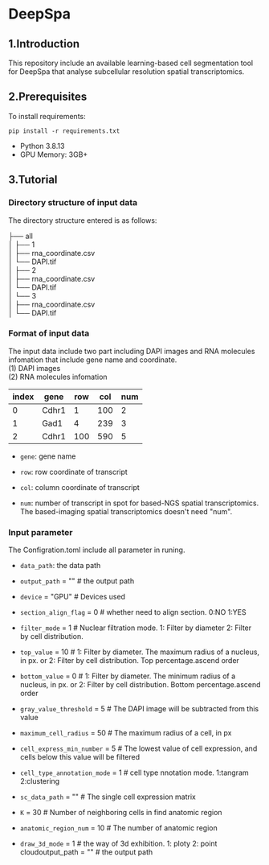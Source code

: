 # DeepSpa
## 1.Introduction
This repository include an available learning-based cell segmentation tool for DeepSpa that analyse subcellular resolution spatial transcriptomics.
## 2.Prerequisites
To install requirements:  
```
pip install -r requirements.txt
```  
- Python 3.8.13  
- GPU Memory: 3GB+  
## 3.Tutorial
### Directory structure of input data
The directory structure entered is as follows:  

├── all  
│   ├── 1  
│       ├── rna_coordinate.csv  
│       └── DAPI.tif  
│   ├── 2  
│       ├── rna_coordinate.csv  
│       └── DAPI.tif  
│   └── 3  
│       ├── rna_coordinate.csv  
│       └── DAPI.tif  

### Format of input data
The input data include two part including DAPI images and RNA molecules infomation that include gene name and coordinate.  
(1) DAPI images  
(2) RNA molecules infomation   
<div align="center">
  
| index | gene | row | col | num |
| ------- | ------- | ------- | ------- | ------- |
| 0 | Cdhr1 | 1 | 100 | 2 |
| 1 | Gad1 | 4 | 239 | 3 |
| 2 | Cdhr1 | 100 | 590 | 5 |

</div>

- `gene`: gene name
  
- `row`: row coordinate of transcript
  
- `col`: column coordinate of transcript
  
- `num`: number of transcript in spot for based-NGS spatial transcriptomics. The based-imaging spatial transcriptomics doesn't need "num".  

### Input parameter
The Configration.toml include all parameter in runing.
- `data_path`: the data path

- `output_path` = "" # the output path

- `device` = "GPU" # Devices used

- `section_align_flag` = 0 # whether need to align section. 0:NO 1:YES

- `filter_mode` = 1   # Nuclear filtration mode. 1: Filter by diameter 2: Filter by cell distribution.

- `top_value` = 10  # 1: Filter by diameter. The maximum radius of a nucleus, in px. or  2: Filter by cell distribution. Top percentage.ascend order

- `bottom_value` = 0  #  1: Filter by diameter. The minimum radius of a nucleus, in px. or 2: Filter by cell distribution. Bottom percentage.ascend order

- `gray_value_threshold` = 5  # The DAPI image will be subtracted from this value

- `maximum_cell_radius` = 50  # The maximum radius of a cell, in px

- `cell_express_min_number` = 5 # The lowest value of cell expression, and cells below this value will be filtered

- `cell_type_annotation_mode` = 1   # cell type nnotation mode. 1:tangram 2:clustering

- `sc_data_path` = ""   # The single cell expression matrix

- `K` = 30 # Number of neighboring cells in find anatomic region

- `anatomic_region_num` = 10 # The number of anatomic region

- `draw_3d_mode` = 1 # the way of 3d exhibition. 1: ploty 2: point cloudoutput_path = "" # the output path

